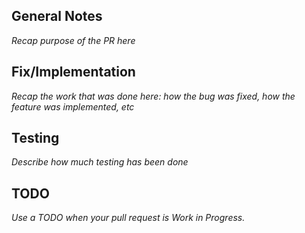 ## General Notes

_Recap purpose of the PR here_

## Fix/Implementation 

_Recap the work that was done here: how the bug was fixed, how the feature was implemented, etc_

## Testing

_Describe how much testing has been done_

## TODO

_Use a TODO when your pull request is Work in Progress._